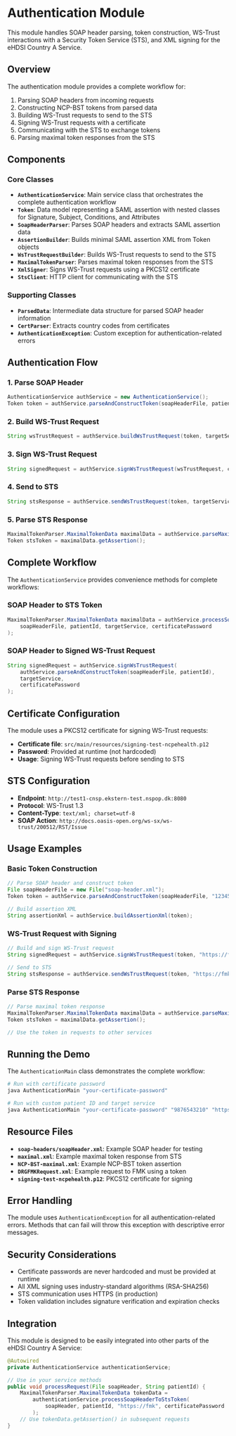 # Authentication Module

This module handles SOAP header parsing, token construction, WS-Trust interactions with a Security Token Service (STS), and XML signing for the eHDSI Country A Service.

## Overview

The authentication module provides a complete workflow for:
1. Parsing SOAP headers from incoming requests
2. Constructing NCP-BST tokens from parsed data
3. Building WS-Trust requests to send to the STS
4. Signing WS-Trust requests with a certificate
5. Communicating with the STS to exchange tokens
6. Parsing maximal token responses from the STS

## Components

### Core Classes

- **`AuthenticationService`**: Main service class that orchestrates the complete authentication workflow
- **`Token`**: Data model representing a SAML assertion with nested classes for Signature, Subject, Conditions, and Attributes
- **`SoapHeaderParser`**: Parses SOAP headers and extracts SAML assertion data
- **`AssertionBuilder`**: Builds minimal SAML assertion XML from Token objects
- **`WsTrustRequestBuilder`**: Builds WS-Trust requests to send to the STS
- **`MaximalTokenParser`**: Parses maximal token responses from the STS
- **`XmlSigner`**: Signs WS-Trust requests using a PKCS12 certificate
- **`StsClient`**: HTTP client for communicating with the STS

### Supporting Classes

- **`ParsedData`**: Intermediate data structure for parsed SOAP header information
- **`CertParser`**: Extracts country codes from certificates
- **`AuthenticationException`**: Custom exception for authentication-related errors

## Authentication Flow

### 1. Parse SOAP Header
```java
AuthenticationService authService = new AuthenticationService();
Token token = authService.parseAndConstructToken(soapHeaderFile, patientId);
```

### 2. Build WS-Trust Request
```java
String wsTrustRequest = authService.buildWsTrustRequest(token, targetService);
```

### 3. Sign WS-Trust Request
```java
String signedRequest = authService.signWsTrustRequest(wsTrustRequest, certificatePassword);
```

### 4. Send to STS
```java
String stsResponse = authService.sendWsTrustRequest(token, targetService, certificatePassword);
```

### 5. Parse STS Response
```java
MaximalTokenParser.MaximalTokenData maximalData = authService.parseMaximalToken(stsResponse);
Token stsToken = maximalData.getAssertion();
```

## Complete Workflow

The `AuthenticationService` provides convenience methods for complete workflows:

### SOAP Header to STS Token
```java
MaximalTokenParser.MaximalTokenData maximalData = authService.processSoapHeaderToStsToken(
    soapHeaderFile, patientId, targetService, certificatePassword
);
```

### SOAP Header to Signed WS-Trust Request
```java
String signedRequest = authService.signWsTrustRequest(
    authService.parseAndConstructToken(soapHeaderFile, patientId),
    targetService,
    certificatePassword
);
```

## Certificate Configuration

The module uses a PKCS12 certificate for signing WS-Trust requests:

- **Certificate file**: `src/main/resources/signing-test-ncpehealth.p12`
- **Password**: Provided at runtime (not hardcoded)
- **Usage**: Signing WS-Trust requests before sending to STS

## STS Configuration

- **Endpoint**: `http://test1-cnsp.ekstern-test.nspop.dk:8080`
- **Protocol**: WS-Trust 1.3
- **Content-Type**: `text/xml; charset=utf-8`
- **SOAP Action**: `http://docs.oasis-open.org/ws-sx/ws-trust/200512/RST/Issue`

## Usage Examples

### Basic Token Construction
```java
// Parse SOAP header and construct token
File soapHeaderFile = new File("soap-header.xml");
Token token = authService.parseAndConstructToken(soapHeaderFile, "1234567890");

// Build assertion XML
String assertionXml = authService.buildAssertionXml(token);
```

### WS-Trust Request with Signing
```java
// Build and sign WS-Trust request
String signedRequest = authService.signWsTrustRequest(token, "https://fmk", "cert-password");

// Send to STS
String stsResponse = authService.sendWsTrustRequest(token, "https://fmk", "cert-password");
```

### Parse STS Response
```java
// Parse maximal token response
MaximalTokenParser.MaximalTokenData maximalData = authService.parseMaximalToken(stsResponse);
Token stsToken = maximalData.getAssertion();

// Use the token in requests to other services
```

## Running the Demo

The `AuthenticationMain` class demonstrates the complete workflow:

```bash
# Run with certificate password
java AuthenticationMain "your-certificate-password"

# Run with custom patient ID and target service
java AuthenticationMain "your-certificate-password" "9876543210" "https://fmk"
```

## Resource Files

- **`soap-headers/soapHeader.xml`**: Example SOAP header for testing
- **`maximal.xml`**: Example maximal token response from STS
- **`NCP-BST-maximal.xml`**: Example NCP-BST token assertion
- **`DRGFMKRequest.xml`**: Example request to FMK using a token
- **`signing-test-ncpehealth.p12`**: PKCS12 certificate for signing

## Error Handling

The module uses `AuthenticationException` for all authentication-related errors. Methods that can fail will throw this exception with descriptive error messages.

## Security Considerations

- Certificate passwords are never hardcoded and must be provided at runtime
- All XML signing uses industry-standard algorithms (RSA-SHA256)
- STS communication uses HTTPS (in production)
- Token validation includes signature verification and expiration checks

## Integration

This module is designed to be easily integrated into other parts of the eHDSI Country A Service:

```java
@Autowired
private AuthenticationService authenticationService;

// Use in your service methods
public void processRequest(File soapHeader, String patientId) {
    MaximalTokenParser.MaximalTokenData tokenData = 
        authenticationService.processSoapHeaderToStsToken(
            soapHeader, patientId, "https://fmk", certificatePassword
        );
    // Use tokenData.getAssertion() in subsequent requests
}
``` 